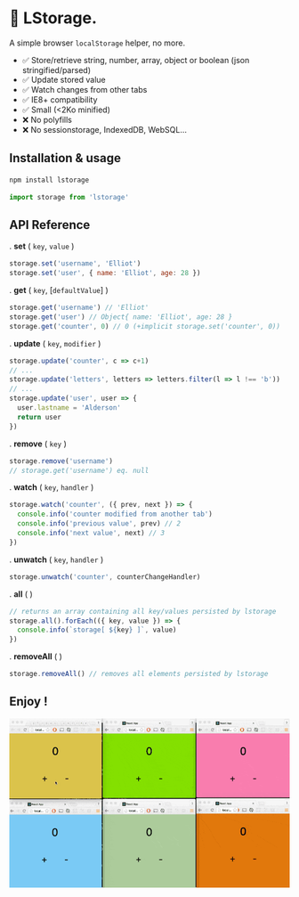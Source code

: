 # :floppy_disk: LStorage.

A simple browser `localStorage` helper, no more.

- :white_check_mark: Store/retrieve string, number, array, object or boolean (json stringified/parsed)
- :white_check_mark: Update stored value
- :white_check_mark: Watch changes from other tabs
- :white_check_mark: IE8+ compatibility
- :white_check_mark: Small (<2Ko minified)
- :x: No polyfills
- :x: No sessionstorage, IndexedDB, WebSQL...

## Installation & usage

```bash
npm install lstorage
```

```javascript
import storage from 'lstorage'
```

## API Reference

. __set__ ( `key`, `value` )

```javascript
storage.set('username', 'Elliot')
storage.set('user', { name: 'Elliot', age: 28 })
```

. __get__ ( `key`, [`defaultValue`] )

```javascript
storage.get('username') // 'Elliot'
storage.get('user') // Object{ name: 'Elliot', age: 28 }
storage.get('counter', 0) // 0 (+implicit storage.set('counter', 0))
```

. __update__ ( `key`, `modifier` )

```javascript
storage.update('counter', c => c+1)
// ...  
storage.update('letters', letters => letters.filter(l => l !== 'b'))
// ...
storage.update('user', user => {
  user.lastname = 'Alderson'
  return user
})
```

. __remove__ ( `key` )

```javascript
storage.remove('username')
// storage.get('username') eq. null
```

. __watch__ ( `key`, `handler` )

```javascript
storage.watch('counter', ({ prev, next }) => {
  console.info('counter modified from another tab')
  console.info('previous value', prev) // 2
  console.info('next value', next) // 3
})
```

. __unwatch__ ( `key`, `handler` )

```javascript
storage.unwatch('counter', counterChangeHandler)
```

. __all__ ( )

```javascript
// returns an array containing all key/values persisted by lstorage
storage.all().forEach(({ key, value }) => {
  console.info(`storage[ ${key} ]`, value)
})
```  

. __removeAll__ ( )

```javascript
storage.removeAll() // removes all elements persisted by lstorage
```

## Enjoy !

![.watch](watch.gif)
